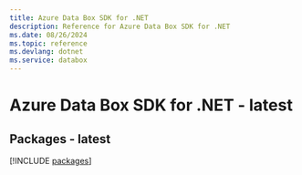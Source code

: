 ```yaml
---
title: Azure Data Box SDK for .NET
description: Reference for Azure Data Box SDK for .NET
ms.date: 08/26/2024
ms.topic: reference
ms.devlang: dotnet
ms.service: databox
---
```

# Azure Data Box SDK for .NET - latest
## Packages - latest
[!INCLUDE [packages](data-box-index.md)]
